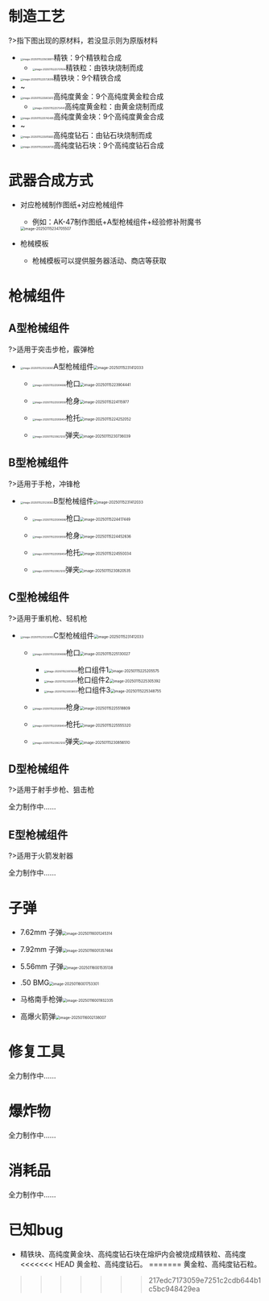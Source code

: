 # 制造工艺

?>指下图出现的原材料，若没显示则为原版材料

- <img src="https://img-cdn.yvmou.cn/pigo/202501152256019.png" alt="image-20250115225638977" style="zoom: 33%;" />精铁：9个精铁粒合成
  - <img src="https://img-cdn.yvmou.cn/pigo/202501152257538.png" alt="image-20250115225707834" style="zoom:33%;" />精铁粒：由铁块烧制而成
- <img src="https://img-cdn.yvmou.cn/pigo/202501152257399.png" alt="image-20250115225728318" style="zoom:33%;" />精铁块：9个精铁合成
- ~
- <img src="https://img-cdn.yvmou.cn/pigo/202501152258656.png" alt="image-20250115225803613" style="zoom:33%;" />高纯度黄金：9个高纯度黄金粒合成
  - <img src="https://img-cdn.yvmou.cn/pigo/202501152257201.png" alt="image-20250115225754141" style="zoom:33%;" />高纯度黄金粒：由黄金烧制而成
- <img src="https://img-cdn.yvmou.cn/pigo/202501152257573.png" alt="image-20250115225743495" style="zoom:33%;" />高纯度黄金块：9个高纯度黄金合成
- ~
- <img src="https://img-cdn.yvmou.cn/pigo/202501152258709.png" alt="image-20250115225815665" style="zoom:33%;" />高纯度钻石：由钻石块烧制而成
- <img src="https://img-cdn.yvmou.cn/pigo/202501152258844.png" alt="image-20250115225828726" style="zoom:33%;" />高纯度钻石块：9个高纯度钻石合成

# 武器合成方式

- 对应枪械制作图纸+对应枪械组件

  - 例如：AK-47制作图纸+A型枪械组件+经验修补附魔书
  
  <img src="https://img-cdn.yvmou.cn/pigo/202501152347618.png" alt="image-20250115234705507" style="zoom:50%;" /> 

- 枪械模板

  - 枪械模板可以提供服务器活动、商店等获取

# 枪械组件

## A型枪械组件

?>适用于突击步枪，霰弹枪

- <img src="https://img-cdn.yvmou.cn/pigo/202501152312418.png" alt="image-20250115231238363" style="zoom: 33%;" />A型枪械组件<img src="https://img-cdn.yvmou.cn/pigo/202501152316451.png" alt="image-20250115231412033" style="zoom:50%;" />

  - <img src="https://img-cdn.yvmou.cn/pigo/202501152259763.png" alt="image-20250115225904686" style="zoom:33%;" />枪口<img src="https://img-cdn.yvmou.cn/pigo/202501152239612.png" alt="image-20250115223904441" style="zoom:50%;" />

  - <img src="https://img-cdn.yvmou.cn/pigo/202501152259786.png" alt="image-20250115225939556" style="zoom:33%;" />枪身<img src="https://img-cdn.yvmou.cn/pigo/202501152241049.png" alt="image-20250115224115977" style="zoom:50%;" />


  - <img src="https://img-cdn.yvmou.cn/pigo/202501152259519.png" alt="image-20250115225958454" style="zoom:33%;" />枪托<img src="https://img-cdn.yvmou.cn/pigo/202501152242162.png" alt="image-20250115224252052" style="zoom:50%;" />


  - <img src="https://img-cdn.yvmou.cn/pigo/202501152306379.png" alt="image-20250115230621250" style="zoom:33%;" />弹夹<img src="https://img-cdn.yvmou.cn/pigo/202501152307157.png" alt="image-20250115230736039" style="zoom:50%;" />


## B型枪械组件

?>适用于手枪，冲锋枪

- <img src="https://img-cdn.yvmou.cn/pigo/202501152312418.png" alt="image-20250115231238363" style="zoom: 33%;" />B型枪械组件<img src="https://img-cdn.yvmou.cn/pigo/202501152317666.png" alt="image-20250115231412033" style="zoom:50%;" />

  - <img src="https://img-cdn.yvmou.cn/pigo/202501152259763.png" alt="image-20250115225904686" style="zoom:33%;" />枪口<img src="https://img-cdn.yvmou.cn/pigo/202501152244500.png" alt="image-20250115224417449" style="zoom:50%;" />


  - <img src="https://img-cdn.yvmou.cn/pigo/202501152259786.png" alt="image-20250115225939556" style="zoom:33%;" />枪身<img src="https://img-cdn.yvmou.cn/pigo/202501152244691.png" alt="image-20250115224452636" style="zoom:50%;" />


  - <img src="https://img-cdn.yvmou.cn/pigo/202501152259519.png" alt="image-20250115225958454" style="zoom:33%;" />枪托<img src="https://img-cdn.yvmou.cn/pigo/202501152245097.png" alt="image-20250115224550034" style="zoom:50%;" />


  - <img src="https://img-cdn.yvmou.cn/pigo/202501152306379.png" alt="image-20250115230621250" style="zoom:33%;" />弹夹<img src="https://img-cdn.yvmou.cn/pigo/202501152308580.png" alt="image-20250115230820535" style="zoom:50%;" />


## C型枪械组件

?>适用于重机枪、轻机枪

- <img src="https://img-cdn.yvmou.cn/pigo/202501152312418.png" alt="image-20250115231238363" style="zoom: 33%;" />C型枪械组件<img src="https://img-cdn.yvmou.cn/pigo/202501152317666.png" alt="image-20250115231412033" style="zoom:50%;" />

  - <img src="https://img-cdn.yvmou.cn/pigo/202501152259763.png" alt="image-20250115225904686" style="zoom:33%;" />枪口<img src="https://img-cdn.yvmou.cn/pigo/202501152251081.png" alt="image-20250115225130027" style="zoom:50%;" />
    - <img src="https://img-cdn.yvmou.cn/pigo/202501152300405.png" alt="image-20250115230018306" style="zoom:33%;" />枪口组件1<img src="https://img-cdn.yvmou.cn/pigo/202501152252616.png" alt="image-20250115225205575" style="zoom:50%;" />
    - <img src="https://img-cdn.yvmou.cn/pigo/202501152300147.png" alt="image-20250115230028115" style="zoom:33%;" />枪口组件2<img src="https://img-cdn.yvmou.cn/pigo/202501152253592.png" alt="image-20250115225305392" style="zoom:50%;" />
    - <img src="https://img-cdn.yvmou.cn/pigo/202501152300621.png" alt="image-20250115230038537" style="zoom:33%;" />枪口组件3<img src="https://img-cdn.yvmou.cn/pigo/202501152253813.png" alt="image-20250115225348755" style="zoom:50%;" />


  - <img src="https://img-cdn.yvmou.cn/pigo/202501152259786.png" alt="image-20250115225939556" style="zoom:33%;" />枪身<img src="https://img-cdn.yvmou.cn/pigo/202501152255939.png" alt="image-20250115225518809" style="zoom:50%;" />


  - <img src="https://img-cdn.yvmou.cn/pigo/202501152259519.png" alt="image-20250115225958454" style="zoom:33%;" />枪托<img src="https://img-cdn.yvmou.cn/pigo/202501152255370.png" alt="image-20250115225555320" style="zoom:50%;" />


  - <img src="https://img-cdn.yvmou.cn/pigo/202501152306379.png" alt="image-20250115230621250" style="zoom:33%;" />弹夹<img src="https://img-cdn.yvmou.cn/pigo/202501152308560.png" alt="image-20250115230856510" style="zoom:50%;" />

## D型枪械组件

?>适用于射手步枪、狙击枪

全力制作中......

## E型枪械组件

?>适用于火箭发射器

全力制作中......

# 子弹

- 7.62mm 子弹<img src="https://img-cdn.yvmou.cn/pigo/202501160012369.png" alt="image-20250116001245314" style="zoom:50%;" />

- 7.92mm 子弹<img src="https://img-cdn.yvmou.cn/pigo/202501160013644.png" alt="image-20250116001357464" style="zoom:50%;" />
- 5.56mm 子弹<img src="https://img-cdn.yvmou.cn/pigo/202501160015194.png" alt="image-20250116001535138" style="zoom:50%;" />
- .50 BMG<img src="https://img-cdn.yvmou.cn/pigo/202501160017361.png" alt="image-20250116001753301" style="zoom:50%;" />
- 马格南手枪弹<img src="https://img-cdn.yvmou.cn/pigo/202501160019471.png" alt="image-20250116001932335" style="zoom: 50%;" />
- 高爆火箭弹<img src="https://img-cdn.yvmou.cn/pigo/202501160021158.png" alt="image-20250116002138007" style="zoom:50%;" />

# 修复工具

全力制作中......

# 爆炸物

全力制作中......

# 消耗品

全力制作中......


# 已知bug

- 精铁块、高纯度黄金块、高纯度钻石块在熔炉内会被烧成精铁粒、高纯度
<<<<<<< HEAD
  黄金粒、高纯度钻石。
=======
  黄金粒、高纯度钻石粒。
>>>>>>> 217edc7173059e7251c2cdb644b1c5bc948429ea
